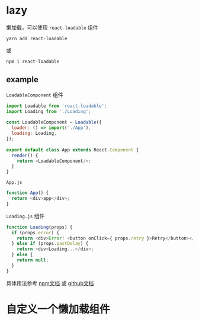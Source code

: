 # lazy

懒加载，可以使用 `react-loadable` 组件

```
yarn add react-loadable
```

或

```
npm i react-loadable
```

## example

`LoadableComponent` 组件
```js
import Loadable from 'react-loadable';
import Loading from './Loading';
 
const LoadableComponent = Loadable({
  loader: () => import('./App'),
  loading: Loading,
});
 
export default class App extends React.Component {
  render() {
    return <LoadableComponent/>;
  }
}
```

`App.js`
```js
function App() {
  return <div>app</div>;
}
```

`Loading.js` 组件
```js
function Loading(props) {
  if (props.error) {
    return <div>Error! <button onClick={ props.retry }>Retry</button></div>;
  } else if (props.pastDelay) {
    return <div>Loading...</div>;
  } else {
    return null;
  }
}
```

具体用法参考 [npm文档](https://www.npmjs.com/package/react-loadable) 或 [github文档](https://github.com/thejameskyle/react-loadable)


# 自定义一个懒加载组件


